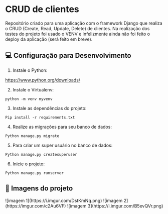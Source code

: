 # CRUD de clientes
Repositório criado para uma aplicação com o framework Django que realiza o CRUD (Create, Read, Update, Delete) de clientes. Na realização dos testes do projeto foi usado o VENV e infelizmente ainda não foi feito o deploy da aplicação (será feito em breve).

<h2> 💻 Configuração para Desenvolvimento</h2>

1. Instale o Python:

<https://www.python.org/downloads/>

2. Instale o Virtualenv:
```
python -m venv myvenv
```

3. Instale as dependências do projeto:

```
Pip install -r requirements.txt
```

4. Realize as migrações para seu banco de dados:
```
Python manage.py migrate
```

5. Para criar um super usuário no banco de dados:
```
Python manage.py createsuperuser
```

6. Inicie o projeto:
```
Python manage.py runserver
```


<h2>🎨 Imagens do projeto </h2>
![imagem 1](https://i.imgur.com/DstKmNq.png)
![imagem 2](https://imgur.com/c2Au6VF)
![imagem 3](https://i.imgur.com/B5evQVr.png)
